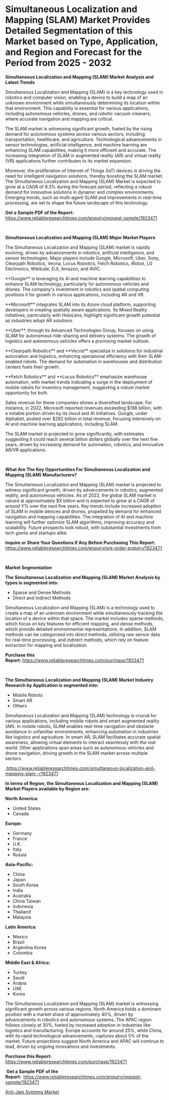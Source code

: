 <p><h1>Simultaneous Localization and Mapping (SLAM) Market Provides Detailed Segmentation of this Market based on Type, Application, and Region and Forecast for the Period from 2025 - 2032</h1></p><p><strong>Simultaneous Localization and Mapping (SLAM) Market Analysis and Latest Trends</strong></p>
<p><p>Simultaneous Localization and Mapping (SLAM) is a key technology used in robotics and computer vision, enabling a device to build a map of an unknown environment while simultaneously determining its location within that environment. This capability is essential for various applications, including autonomous vehicles, drones, and robotic vacuum cleaners, where accurate navigation and mapping are critical.</p><p>The SLAM market is witnessing significant growth, fueled by the rising demand for autonomous systems across various sectors, including transportation, healthcare, and agriculture. Technological advancements in sensor technologies, artificial intelligence, and machine learning are enhancing SLAM capabilities, making it more efficient and accurate. The increasing integration of SLAM in augmented reality (AR) and virtual reality (VR) applications further contributes to its market expansion.</p><p>Moreover, the proliferation of Internet of Things (IoT) devices is driving the need for intelligent navigation solutions, thereby boosting the SLAM market. The Simultaneous Localization and Mapping (SLAM) Market is expected to grow at a CAGR of 8.3% during the forecast period, reflecting a robust demand for innovative solutions in dynamic and complex environments. Emerging trends, such as multi-agent SLAM and improvements in real-time processing, are set to shape the future landscape of this technology.</p></p>
<p><strong>Get a Sample PDF of the Report:&nbsp;</strong> <a href="https://www.reliableresearchtimes.com/enquiry/request-sample/1923471?utm_campaign=1558&utm_medium=2&utm_source=Github&utm_content=ia&utm_term=14012025&utm_id=simultaneous-localization-and-mapping-slam">https://www.reliableresearchtimes.com/enquiry/request-sample/1923471</a></p>
<p>&nbsp;</p>
<p><strong>Simultaneous Localization and Mapping (SLAM) Major Market Players</strong></p>
<p><p>The Simultaneous Localization and Mapping (SLAM) market is rapidly evolving, driven by advancements in robotics, artificial intelligence, and sensor technologies. Major players include Google, Microsoft, Uber, Sony, Clearpath Robotics, Vecna, Locus Robotics, Fetch Robotics, iRobot, LG Electronics, Wikitude, DJI, Amazon, and AVIC.</p><p>**Google** is leveraging its AI and machine learning capabilities to enhance SLAM technology, particularly for autonomous vehicles and drones. The company's investment in robotics and spatial computing positions it for growth in various applications, including AR and VR. </p><p>**Microsoft** integrates SLAM into its Azure cloud platform, supporting developers in creating spatially aware applications. Its Mixed Reality initiatives, particularly with HoloLens, highlight significant growth potential as industries adopt AR solutions.</p><p>**Uber**, through its Advanced Technologies Group, focuses on using SLAM for autonomous ride-sharing and delivery systems. The growth of logistics and autonomous vehicles offers a promising market outlook.</p><p>**Clearpath Robotics** and **Vecna** specialize in solutions for industrial automation and logistics, enhancing operational efficiency with their SLAM-enabled robots. The demand for automation in warehouses and distribution centers fuels their growth.</p><p>**Fetch Robotics** and **Locus Robotics** emphasize warehouse automation, with market trends indicating a surge in the deployment of mobile robots for inventory management, suggesting a robust market opportunity for both.</p><p>Sales revenue for these companies shows a diversified landscape. For instance, in 2022, Microsoft reported revenues exceeding $198 billion, with a notable portion driven by its cloud and AI initiatives. Google, under Alphabet, posted over $282 billion in total revenue, focusing intensively on AI and machine learning applications, including SLAM.</p><p>The SLAM market is projected to grow significantly, with estimates suggesting it could reach several billion dollars globally over the next five years, driven by increasing demand for automation, robotics, and innovative AR/VR applications.</p></p>
<p>&nbsp;</p>
<p><strong>What Are The Key Opportunities For Simultaneous Localization and Mapping (SLAM) Manufacturers?</strong></p>
<p><p>The Simultaneous Localization and Mapping (SLAM) market is projected to witness significant growth, driven by advancements in robotics, augmented reality, and autonomous vehicles. As of 2023, the global SLAM market is valued at approximately $X billion and is expected to grow at a CAGR of around Y% over the next five years. Key trends include increased adoption of SLAM in mobile devices and drones, propelled by demand for enhanced navigation and mapping capabilities. The integration of AI and machine learning will further optimize SLAM algorithms, improving accuracy and scalability. Future prospects look robust, with substantial investments from tech giants and startups alike.</p></p>
<p><strong>Inquire or Share Your Questions If Any Before Purchasing This Report:</strong> <a href="https://www.reliableresearchtimes.com/enquiry/pre-order-enquiry/1923471?utm_campaign=1558&utm_medium=2&utm_source=Github&utm_content=ia&utm_term=14012025&utm_id=simultaneous-localization-and-mapping-slam">https://www.reliableresearchtimes.com/enquiry/pre-order-enquiry/1923471</a></p>
<p>&nbsp;</p>
<p><strong>Market Segmentation</strong></p>
<p><strong>The Simultaneous Localization and Mapping (SLAM) Market Analysis by types is segmented into:</strong></p>
<p><ul><li>Sparse and Dense Methods</li><li>Direct and Indirect Methods</li></ul></p>
<p><p>Simultaneous Localization and Mapping (SLAM) is a technology used to create a map of an unknown environment while simultaneously tracking the location of a device within that space. The market includes sparse methods, which focus on key features for efficient mapping, and dense methods, which provide detailed environmental representations. In addition, SLAM methods can be categorized into direct methods, utilizing raw sensor data for real-time processing, and indirect methods, which rely on feature extraction for mapping and localization.</p></p>
<p><strong>Purchase this Report:&nbsp;</strong><a href="https://www.reliableresearchtimes.com/purchase/1923471?utm_campaign=1558&utm_medium=2&utm_source=Github&utm_content=ia&utm_term=14012025&utm_id=simultaneous-localization-and-mapping-slam">https://www.reliableresearchtimes.com/purchase/1923471</a></p>
<p>&nbsp;</p>
<p><strong>The Simultaneous Localization and Mapping (SLAM) Market Industry Research by Application is segmented into:</strong></p>
<p><ul><li>Mobile Robots</li><li>Smart AR</li><li>Others</li></ul></p>
<p><p>Simultaneous Localization and Mapping (SLAM) technology is crucial for various applications, including mobile robots and smart augmented reality (AR). In mobile robots, SLAM enables real-time navigation and obstacle avoidance in unfamiliar environments, enhancing automation in industries like logistics and agriculture. In smart AR, SLAM facilitates accurate spatial awareness, allowing virtual elements to interact seamlessly with the real world. Other applications span areas such as autonomous vehicles and drone navigation, driving growth in the SLAM market across multiple sectors.</p></p>
<p><a href="https://www.reliableresearchtimes.com/simultaneous-localization-and-mapping-slam--r1923471?utm_campaign=1558&utm_medium=2&utm_source=Github&utm_content=ia&utm_term=14012025&utm_id=simultaneous-localization-and-mapping-slam">&nbsp;https://www.reliableresearchtimes.com/simultaneous-localization-and-mapping-slam--r1923471</a></p>
<p><strong>In terms of Region, the Simultaneous Localization and Mapping (SLAM) Market Players available by Region are:</strong></p>
<p>
    <p> <strong> North America: </strong>
        <ul>
            <li>United States</li>
            <li>Canada</li>
        </ul>
        </p> 
    <p> <strong> Europe: </strong>
        <ul>
            <li>Germany</li>
            <li>France</li>
            <li>U.K.</li>
            <li>Italy</li>
            <li>Russia</li>
        </ul>
        </p> 
    <p> <strong> Asia-Pacific: </strong>
        <ul>
            <li>China</li>
            <li>Japan</li>
            <li>South Korea</li>
            <li>India</li>
            <li>Australia</li>
            <li>China Taiwan</li>
            <li>Indonesia</li>
            <li>Thailand</li>
            <li>Malaysia</li>
        </ul>
        </p> 
    <p> <strong> Latin America: </strong>
        <ul>
            <li>Mexico</li>
            <li>Brazil</li>
            <li>Argentina Korea</li>
            <li>Colombia</li>
        </ul>
        </p> 
    <p> <strong> Middle East & Africa: </strong>
        <ul>
            <li>Turkey</li>
            <li>Saudi</li>
            <li>Arabia</li>
            <li>UAE</li>
            <li>Korea</li>
        </ul>
    </p>
    </p>
<p><p>The Simultaneous Localization and Mapping (SLAM) market is witnessing significant growth across various regions. North America holds a dominant position with a market share of approximately 40%, driven by advancements in robotics and autonomous systems. The APAC region follows closely at 30%, fueled by increased adoption in industries like logistics and manufacturing. Europe accounts for around 25%, while China, with its rapid technological advancements, captures about 5% of the market. Future projections suggest North America and APAC will continue to lead, driven by ongoing innovations and investments.</p></p>
<p><strong>Purchase this Report: </strong><a href="https://www.reliableresearchtimes.com/purchase/1923471?utm_campaign=1558&utm_medium=2&utm_source=Github&utm_content=ia&utm_term=14012025&utm_id=simultaneous-localization-and-mapping-slam">https://www.reliableresearchtimes.com/purchase/1923471</a></p>
<p>&nbsp;<strong>Get a Sample PDF of the Report:&nbsp;&nbsp;</strong><a href="https://www.reliableresearchtimes.com/enquiry/request-sample/1923471?utm_campaign=1558&utm_medium=2&utm_source=Github&utm_content=ia&utm_term=14012025&utm_id=simultaneous-localization-and-mapping-slam">https://www.reliableresearchtimes.com/enquiry/request-sample/1923471</a></p>
<p><strong></strong></p>
<p><p><a href="https://github.com/willjis/Market-Research-Report-List-1/blob/main/anti-jam-systems-market.md?utm_campaign=1558&utm_medium=2&utm_source=Github&utm_content=ia&utm_term=14012025&utm_id=simultaneous-localization-and-mapping-slam">Anti-Jam Systems Market</a></p></p>
